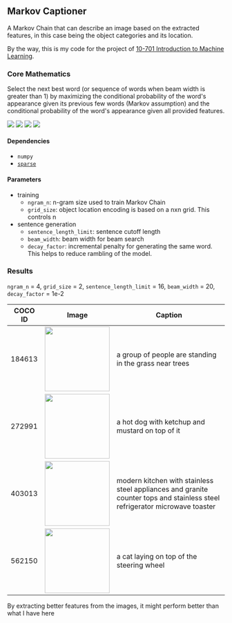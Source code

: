 ## Markov Captioner
A Markov Chain that can describe an image based on the extracted features, in this case being the object categories and its location.

By the way, this is my code for the project of [10-701 Introduction to Machine Learning](http://www.cs.cmu.edu/~epxing/Class/10701-20/).

### Core Mathematics
Select the next best word (or sequence of words when beam width is greater than 1) by maximizing the conditional probability of the word's appearance given its previous few words
(Markov assumption) and the conditional probability of the word's appearance given all provided features.

<img src="https://render.githubusercontent.com/render/math?math=\mathbb{P}_f (w_i) = \mathbb{P}(w_i \mid w_{i-1}, w_{i-2}, x_1, x_2, \dots, x_n)">
<img src="https://render.githubusercontent.com/render/math?math=\stackrel{\textit{Bayes' Rule}}{=}\frac{\mathbb{P}( w_{i-1}, w_{i-2}, x_1, x_2, \dots, x_n \mid w_i) \mathbb{P}(w_i)} {\mathbb{P}(w_{i-1}, w_{i-2}, x_1, x_2, \dots, x_n)}">
<img src="https://render.githubusercontent.com/render/math?math==\frac{\mathbb{P}( w_{i-1}, w_{i-2}, x_1, x_2, \dots, x_n \mid w_i) \mathbb{P}(w_i)}   {\mathbb{P}( w_{i-2}, x_1, x_2, \dots, x_n \mid w_{i-1})   \mathbb{P}(w_{i-1})}">
<img src="https://render.githubusercontent.com/render/math?math=\stackrel{\textit{Naive Bayes}}{=}    \frac{\mathbb{P}( w_{i-1}, w_{i-2} \mid w_i)    \mathbb{P}(w_i)    \prod_{j=1}^{m}\mathbb{P}(x_j \mid w_i)    }    {\mathbb{P}(w_{i-2} \mid w_{i-1})    \mathbb{P}(w_{i-1})    \prod_{j=1}^{m}\mathbb{P}(x_j \mid w_{i-1})    }">

#### Dependencies
- `numpy`
- [`sparse`](https://github.com/pydata/sparse)

#### Parameters
- training
  - `ngram_n`: n-gram size used to train Markov Chain
  - `grid_size`: object location encoding is based on a nxn grid. This controls n
- sentence generation
  - `sentence_length_limit`: sentence cutoff length
  - `beam_width`: beam width for beam search
  - `decay_factor`: incremental penalty for generating the same word. This helps to reduce rambling of the model.

### Results
`ngram_n` = 4, `grid_size` = 2, `sentence_length_limit` = 16, `beam_width` = 20, `decay_factor` = 1e-2

|COCO ID|Image|Caption|
|---|---|---|
|184613| <img src="http://farm3.staticflickr.com/2169/2118578392_1193aa04a0_z.jpg" width="150"/>  |a group of people are standing in the grass near trees |
|272991| <img src="http://farm4.staticflickr.com/3259/5778841359_f4097a8f91_z.jpg" width="150"/>  | a hot dog with ketchup and mustard on top of it |
|403013| <img src="http://farm8.staticflickr.com/7369/8717355931_ebe09c411b_z.jpg" width="150"/>  | modern kitchen with stainless steel appliances and granite counter tops and stainless steel refrigerator microwave toaster  |
|562150| <img src="http://farm8.staticflickr.com/7002/6836351539_d19296470f_z.jpg" width="150"/>  | a cat laying on top of the steering wheel|

By extracting better features from the images, it might perform better than what I have here
